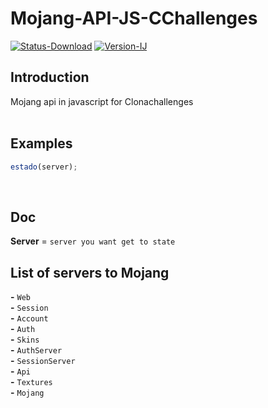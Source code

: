 # Mojang-API-JS-CChallenges
[![Status-Download](https://img.shields.io/badge/download-active-brightgreen.svg)](#download)
[![Version-IJ](https://img.shields.io/badge/IDEA%20version%3A-2016.3-blue.svg)](#)
<br>

## Introduction
Mojang api in javascript for Clonachallenges
<br>
<br>

## Examples
``` javascript
estado(server);
```
<br>

## Doc
**Server** = `server you want get to state`
<br>

## List of servers to Mojang
**-** `Web`<br>
**-** `Session`<br>
**-** `Account`<br>
**-** `Auth`<br>
**-** `Skins`<br>
**-** `AuthServer`<br>
**-** `SessionServer`<br>
**-** `Api`<br>
**-** `Textures`<br>
**-** `Mojang`<br>
